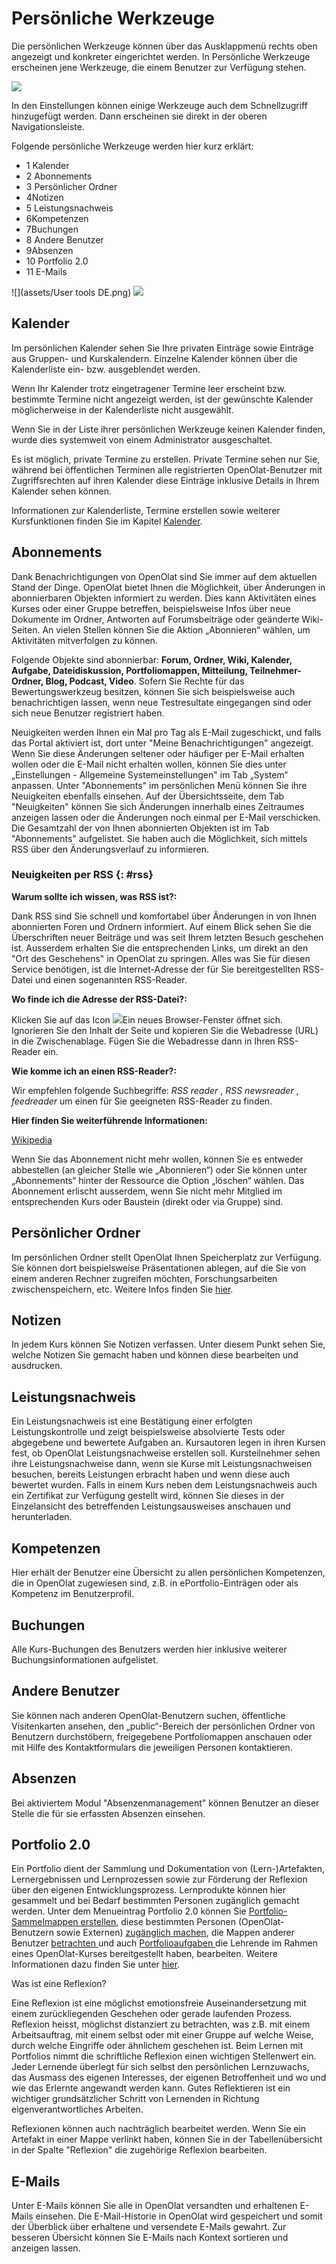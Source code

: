 # Persönliche Werkzeuge


Die persönlichen Werkzeuge können über das Ausklappmenü rechts oben angezeigt
und konkreter eingerichtet werden. In Persönliche Werkzeuge erscheinen jene
Werkzeuge, die einem Benutzer zur Verfügung stehen.

![](assets/DE_pers_menu.png)

In den Einstellungen können einige Werkzeuge auch dem Schnellzugriff
hinzugefügt werden. Dann erscheinen sie direkt in der oberen
Navigationsleiste.

Folgende persönliche Werkzeuge werden hier kurz erklärt:

  * 1 Kalender
  * 2 Abonnements
  * 3 Persönlicher Ordner
  * 4Notizen
  * 5 Leistungsnachweis
  * 6Kompetenzen
  * 7Buchungen
  * 8 Andere Benutzer
  * 9Absenzen
  * 10 Portfolio 2.0
  * 11 E-Mails

![](assets/User tools DE.png)
![](assets/Benutzerwerkzeuge2.jpg)

  

##  Kalender

Im persönlichen Kalender sehen Sie Ihre privaten Einträge sowie Einträge aus
Gruppen- und Kurskalendern. Einzelne Kalender können über die Kalenderliste
ein- bzw. ausgeblendet werden.

Wenn Ihr Kalender trotz eingetragener Termine leer erscheint bzw. bestimmte
Termine nicht angezeigt werden, ist der gewünschte Kalender möglicherweise in
der Kalenderliste nicht ausgewählt.

Wenn Sie in der Liste ihrer persönlichen Werkzeuge keinen Kalender finden,
wurde dies systemweit von einem Administrator ausgeschaltet.

Es ist möglich, private Termine zu erstellen. Private Termine sehen nur Sie,
während bei öffentlichen Terminen alle registrierten OpenOlat-Benutzer mit
Zugriffsrechten auf ihren Kalender diese Einträge inklusive Details in Ihrem
Kalender sehen können.

Informationen zur Kalenderliste, Termine erstellen sowie weiterer
Kursfunktionen finden Sie im Kapitel
[Kalender](Calendar.de.md).

  

##  Abonnements

Dank Benachrichtigungen von OpenOlat sind Sie immer auf dem aktuellen Stand
der Dinge. OpenOlat bietet Ihnen die Möglichkeit, über Änderungen in
abonnierbaren Objekten informiert zu werden. Dies kann Aktivitäten eines
Kurses oder einer Gruppe betreffen, beispielsweise Infos über neue Dokumente
im Ordner, Antworten auf Forumsbeiträge oder geänderte Wiki-Seiten. An vielen
Stellen können Sie die Aktion „Abonnieren“ wählen, um Aktivitäten mitverfolgen
zu können.

Folgende Objekte sind abonnierbar: **Forum, Ordner, Wiki, Kalender, Aufgabe,
Dateidiskussion, Portfoliomappen, Mitteilung, Teilnehmer-Ordner, Blog,
Podcast, Video**. Sofern Sie Rechte für das Bewertungswerkzeug besitzen,
können Sie sich beispielsweise auch benachrichtigen lassen, wenn neue
Testresultate eingegangen sind oder sich neue Benutzer registriert haben.

Neuigkeiten werden Ihnen ein Mal pro Tag als E-Mail zugeschickt, und falls das
Portal aktiviert ist, dort unter "Meine Benachrichtigungen" angezeigt. Wenn
Sie diese Änderungen seltener oder häufiger per E-Mail erhalten wollen oder
die E-Mail nicht erhalten wollen, können Sie dies unter „Einstellungen -
Allgemeine Systemeinstellungen" im Tab „System“ anpassen. Unter "Abonnements"
im persönlichen Menü können Sie ihre Neuigkeiten ebenfalls einsehen. Auf der
Übersichtsseite, dem Tab "Neuigkeiten" können Sie sich Änderungen innerhalb
eines Zeitraumes anzeigen lassen oder die Änderungen noch einmal per E-Mail
verschicken. Die Gesamtzahl der von Ihnen abonnierten Objekten ist im Tab
"Abonnements" aufgelistet.  Sie haben auch die Möglichkeit, sich mittels RSS
über den Änderungsverlauf zu informieren.

### Neuigkeiten per RSS {: #rss}

**Warum sollte ich wissen, was RSS ist?:**

Dank RSS sind Sie schnell und komfortabel über Änderungen in von Ihnen
abonnierten Foren und Ordnern informiert. Auf einem Blick sehen Sie die
Überschriften neuer Beiträge und was seit Ihrem letzten Besuch geschehen ist.
Ausserdem erhalten Sie die entsprechenden Links, um direkt an den "Ort des
Geschehens" in OpenOlat zu springen. Alles was Sie für diesen Service
benötigen, ist die Internet-Adresse der für Sie bereitgestellten RSS-Datei und
einen sogenannten RSS-Reader.

 **Wo finde ich die Adresse der RSS-Datei?:**

Klicken Sie auf das Icon
![](assets/rss.png)Ein
neues Browser-Fenster öffnet sich. Ignorieren Sie den Inhalt der Seite und
kopieren Sie die Webadresse (URL) in die Zwischenablage. Fügen Sie die
Webadresse dann in Ihren RSS-Reader ein.

 **Wie komme ich an einen RSS-Reader?:**

Wir empfehlen folgende Suchbegriffe: _RSS reader_ , _RSS newsreader_ ,
_feedreader_ um einen für Sie geeigneten RSS-Reader zu finden.

 **Hier finden Sie weiterführende Informationen:**

[Wikipedia](http://en.wikipedia.org/wiki/Rss_feed)

Wenn Sie das Abonnement nicht mehr wollen, können Sie es entweder abbestellen
(an gleicher Stelle wie „Abonnieren“) oder Sie können unter „Abonnements“
hinter der Ressource die Option „löschen“ wählen. Das Abonnement erlischt
ausserdem, wenn Sie nicht mehr Mitglied im entsprechenden Kurs oder Baustein
(direkt oder via Gruppe) sind.

##  Persönlicher Ordner

Im persönlichen Ordner stellt OpenOlat Ihnen Speicherplatz zur Verfügung. Sie
können dort beispielsweise Präsentationen ablegen, auf die Sie von einem
anderen Rechner zugreifen möchten, Forschungsarbeiten zwischenspeichern, etc.
Weitere Infos finden Sie
[hier](Personal_folders.de.md).

## Notizen

In jedem Kurs können Sie Notizen verfassen. Unter diesem Punkt sehen Sie,
welche Notizen Sie gemacht haben und können diese bearbeiten und ausdrucken.

##  Leistungsnachweis

Ein Leistungsnachweis ist eine Bestätigung einer erfolgten Leistungskontrolle
und zeigt beispielsweise absolvierte Tests oder abgegebene und bewertete
Aufgaben an. Kursautoren legen in ihren Kursen fest, ob OpenOlat
Leistungsnachweise erstellen soll. Kursteilnehmer sehen ihre
Leistungsnachweise dann, wenn sie Kurse mit Leistungsnachweisen besuchen,
bereits Leistungen erbracht haben und wenn diese auch bewertet wurden. Falls
in einem Kurs neben dem Leistungsnachweis auch ein Zertifikat zur Verfügung
gestellt wird, können Sie dieses in der Einzelansicht des betreffenden
Leistungsausweises anschauen und herunterladen.

## Kompetenzen

Hier erhält der Benutzer eine Übersicht zu allen persönlichen Kompetenzen, die
in OpenOlat zugewiesen sind, z.B. in ePortfolio-Einträgen oder als Kompetenz
im Benutzerprofil.

## Buchungen

Alle Kurs-Buchungen des Benutzers werden hier inklusive weiterer
Buchungsinformationen aufgelistet.

##  Andere Benutzer

Sie können nach anderen OpenOlat-Benutzern suchen, öffentliche Visitenkarten
ansehen, den „public“-Bereich der persönlichen Ordner von Benutzern
durchstöbern, freigegebene Portfoliomappen anschauen oder mit Hilfe des
Kontaktformulars die jeweiligen Personen kontaktieren.

## Absenzen

Bei aktiviertem Modul "Absenzenmanagement" können Benutzer an dieser Stelle
die für sie erfassten Absenzen einsehen.

##  Portfolio 2.0

Ein Portfolio dient der Sammlung und Dokumentation von (Lern-)Artefakten,
Lernergebnissen und Lernprozessen sowie zur Förderung der Reflexion über den
eigenen Entwicklungsprozess. Lernprodukte können hier gesammelt und bei Bedarf
bestimmten Personen zugänglich gemacht werden. Unter dem Menueintrag Portfolio
2.0 können Sie [Portfolio-Sammelmappen
erstellen](../display/OO161DE/Portfolio+erstellen.html), diese bestimmten
Personen (OpenOlat-Benutzern sowie Externen) [zugänglich
machen](../portfolio/Shared_by_me.de.md), die Mappen anderer
Benutzer [betrachten ](../portfolio/Shared_with_me.de.md)und auch
[Portfolioaufgaben
](../portfolio/Portfolio_task_and_assignment_Collecting_and_editing.de.md)die
Lehrende im Rahmen eines OpenOlat-Kurses  bereitgestellt haben, bearbeiten.
Weitere Informationen dazu finden Sie unter
[hier](../portfolio/Portfolio_-_General_Information.de.md).  

  

 Was ist eine Reflexion?

Eine Reflexion ist eine möglichst emotionsfreie Auseinandersetzung mit einem
zurückliegenden Geschehen oder gerade laufenden Prozess. Reflexion heisst,
möglichst distanziert zu betrachten, was z.B. mit einem Arbeitsauftrag, mit
einem selbst oder mit einer Gruppe auf welche Weise, durch welche Eingriffe
oder ähnlichem geschehen ist. Beim Lernen mit Portfolios nimmt die
schriftliche Reflexion einen wichtigen Stellenwert ein. Jeder Lernende
überlegt für sich selbst den persönlichen Lernzuwachs, das Ausmass des eigenen
Interesses, der eigenen Betroffenheit und wo und wie das Erlernte angewandt
werden kann. Gutes Reflektieren ist ein wichtiger grundsätzlicher Schritt von
Lernenden in Richtung eigenverantwortliches Arbeiten.

Reflexionen können auch nachträglich bearbeitet werden. Wenn Sie ein Artefakt
in einer Mappe verlinkt haben, können Sie in der Tabellenübersicht in der
Spalte "Reflexion" die zugehörige Reflexion bearbeiten.

##  E-Mails

Unter E-Mails können Sie alle in OpenOlat versandten und erhaltenen E-Mails
einsehen. Die E-Mail-Historie in OpenOlat wird gespeichert und somit der
Überblick über erhaltene und versendete E-Mails gewahrt. Zur besseren
Übersicht können Sie E-Mails nach Kontext sortieren und anzeigen lassen.

